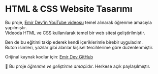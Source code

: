 # HTML & CSS Website Tasarımı

Bu proje, [Emir Dev'in YouTube videosu](https://www.youtube.com/watch?v=HWSNaVXNgsU&list=PLdz-gps4GThx5Ny6v9qhXIDzaMYydqXrQ&index=3) temel alınarak öğrenme amacıyla yapılmıştır.  
Videoda HTML ve CSS kullanılarak temel bir web sitesi geliştirilmiştir.

Ben de bu eğitimi takip ederek kendi içeriklerimle birebir uyguladım.  
Buton isimleri, yazılar gibi alanlar kişisel tercihlerime göre düzenlenmiştir.

Orijinal kaynak kodlar için: [Emir Dev GitHub](https://github.com/eminbasbayan/youtube-website)

📌 Bu proje *öğrenme ve geliştirme amaçlıdır*. Herkese açık paylaşılmıştır.
